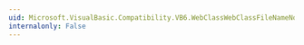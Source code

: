 ```yaml
---
uid: Microsoft.VisualBasic.Compatibility.VB6.WebClassWebClassFileNameNotOptional
internalonly: False
---
```

